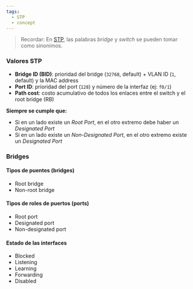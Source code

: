 ```yaml
---
tags:
  - STP
  - concept
---
```


> Recordar: En [STP](STP.md), las palabras _bridge_ y _switch_ se pueden tomar como sinonimos.


### Valores STP
- **Bridge ID (BID)**: prioridad del bridge (`32768`, default) + VLAN ID (`1`, default) y la MAC address
- **Port ID**: prioridad del port (`128`) y número de la interfaz (ej: `f0/1`)
- **Path cost**: costo acumulativo de todos los enlaces entre el switch y el root bridge (RB)

**Siempre se cumple que:**
- Si en un lado existe un _Root Port_, en el otro extremo debe haber un _Designated Port_
- Si en un lado existe un _Non-Designated Port_, en el otro extremo existe un _Designated Port_
### Bridges 
#### Tipos de puentes (bridges)
- Root bridge
- Non-root bridge

#### Tipos de roles de puertos (ports)
- Root port
- Designated port
- Non-designated port 

#### Estado de las interfaces
- Blocked
- Listening
- Learning
- Forwarding
- Disabled


